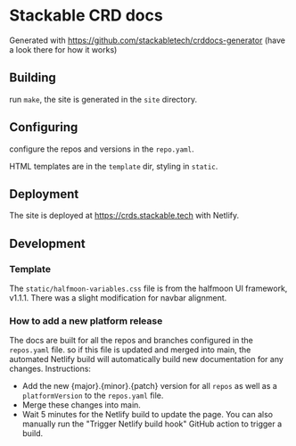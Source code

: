 # Stackable CRD docs

Generated with https://github.com/stackabletech/crddocs-generator (have a look there for how it works)

## Building

run `make`, the site is generated in the `site` directory.

## Configuring

configure the repos and versions in the `repo.yaml`.

HTML templates are in the `template` dir, styling in `static`.

## Deployment

The site is deployed at https://crds.stackable.tech with Netlify.

## Development

### Template

The `static/halfmoon-variables.css` file is from the halfmoon UI framework, v1.1.1.
There was a slight modification for navbar alignment.

### How to add a new platform release

The docs are built for all the repos and branches configured in the `repos.yaml` file.
so if this file is updated and merged into main, the automated Netlify build will automatically build
new documentation for any changes. Instructions:

- Add the new {major}.{minor}.{patch} version for all `repos` as well as a `platformVersion` to the `repos.yaml` file.
- Merge these changes into main.
- Wait 5 minutes for the Netlify build to update the page. You can also manually run the "Trigger Netlify build hook" GitHub action to trigger a build.
